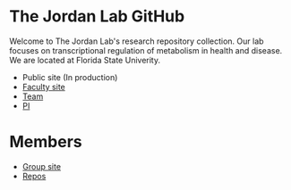 # The Jordan Lab GitHub

Welcome to The Jordan Lab's research repository collection. Our lab focuses on transcriptional regulation of metabolism in health and disease. We are located at Florida State Univerity.

- Public site (In production)
- [Faculty site](https://www.bio.fsu.edu/faculty.php?faculty-id=jmj24b)
- [Team](https://github.com/orgs/the-jordan-lab/people)
- [PI](https://github.com/james-m-jordan)


# Members

- [Group site](https://the-jordan-lab.github.io/)
- [Repos](https://github.com/orgs/the-jordan-lab/repositories?q=sort%3Aname-asc)
